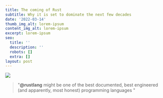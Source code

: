 ```yaml
---
title: The coming of Rust
subtitle: Why it is set to dominate the next few decades
date: '2022-03-14'
thumb_img_alt: lorem-ipsum
content_img_alt: lorem-ipsum
excerpt: lorem-ipsum
seo:
  title: ''
  description: ''
  robots: []
  extra: []
layout: post
---
```



![](/images/1\_fr1Gjc_bt6gB06fUlfQNPQ.jpeg)



> "**@rustlang** might be one of the best documented, best engineered (and apparently, most honest) programming languages "



